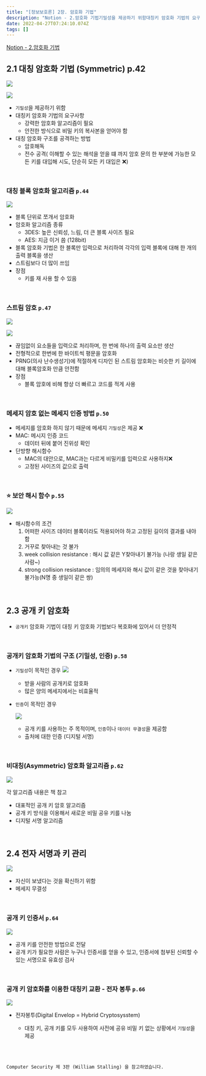```yaml
---
title: "[정보보호론] 2장. 암호화 기법"
description: "Notion - 2.암호화 기법기밀성을 제공하기 위함대칭키 암호화 기법의 요구사항강력한 암호화 알고리즘이 필요안전한 방식으로 비밀 키의 복사본을 얻어야 함대칭 암호화 구조를 공격하는 방법암호해독전수 공격( 이해할 수 있는 해석을 얻을 떄 까지 암호 문의 한 부분에 가능"
date: 2022-04-27T07:24:10.074Z
tags: []
---
```


[Notion - 2.암호화 기법](https://rose-buckaroo-d20.notion.site/2-f189065191f34bd2978aa23fc8895fd3)

## 2.1  대칭 암호화 기법 (Symmetric) p.42
![](/images/84ffbf31-f766-480a-a860-1f1575fbdeda-image.png)


![](/images/11c92f8a-dd6a-420e-bb83-668fd681cffe-image.png)

- `기밀성`을 제공하기 위함
- 대칭키 암호화 기법의 요구사항
    - 강력한 암호화 알고리즘이 필요
    - 안전한 방식으로 비밀 키의 복사본을 얻어야 함
- 대칭 암호화 구조를 공격하는 방법
    - 암호해독
    - 전수 공격( 이해할 수 있는 해석을 얻을 떄 까지 암호 문의 한 부분에 가능한 모든 키를 대입해 시도, 단순히 모든 키 대입은 ❌)


<br/>  

### 대칭 블록 암호화 알고리즘 `p.44`

![](/images/b50404f2-e954-4e85-8533-074b70cdd832-image.png)

- 블록 단위로 쪼개서 암호화
- 암호화 알고리즘 종류
    - 3DES: 높은 신뢰성, 느림, 더 큰 블록 사이즈 필요
    - AES: 지금 이거 씀 (128bit)
- 블록 암호화 기법은 한 블록만 입력으로 처리하여 각각의 입력 블록에 대해 한 개의 출력 블록을 생산
- 스트림보다 더 많이 쓰임
- 장점
    - 키를 재 사용 할 수 있음

<br/>  

### 스트림 암호 `p.47`
![](/images/ca5e5ef6-eb5a-4893-83b6-857c5102ceaf-image.png)

![](/images/dc43386e-e981-4a70-a133-a26a969362ae-image.png)


- 끊임없이 요소들을 입력으로 처리하며, 한 번에 하나의 출력 요소만 생산
- 전형적으로 한번에 한 바이트씩 평문을 암호화
- PRNG(의사 난수생성기)에 적절하게 디자인 된 스트림 암호화는 비슷한 키 길이에 대해 블록암호화 만큼 안전함
- 장점
    - 블록 암호에 비해 항상 더 빠르고 코드를 적게 사용
    
<br/>  

### 메세지 암호 없는 메세지 인증 방법 `p.50`

- 메세지를 암호화 하지 않기 때문에 메세지 `기밀성`은 제공 ❌
- MAC: 메시지 인증 코드
    - 데이터 뒤에 붙어 진위성 확인
- 단방향 해시함수
    - MAC의 대안으로, MAC과는 다르게 비밀키를 입력으로 사용하지❌
    - 고정된 사이즈의 값으로 출력

<br/>  

### ⭐ 보안 해시 함수 `p.55`
![](/images/b92c1acf-b11e-4468-8871-2e53aa4ec0bb-image.png)

- 해시함수의 조건
    1. 어떠한 사이즈 데이터 블록이라도 적용되어야 하고 고정된 길이의 결과를 내야함
    2. 거꾸로 찾아내는 것 불가
    3. week collision resistance : 해시 값 같은 Y찾아내기 불가능 (나랑 생일 같은사람~)
    4. strong collision resistance : 임의의 메세지와 해시 값이 같은 것을 찾아내기 불가능(N명 중 생일이 같은 쌍) 

<br/>  

## 2.3 공개 키 암호화

- `공개키` 암호화 기법이 대칭 키 암호화 기법보다 복호화에 있어서 더 안정적

<br/>  

### 공개키 암호화 기법의 구조 (기밀성, 인증) `p.58`

- `기밀성`이 목적인 경우
    ![](/images/bfabca78-2c08-4cc8-a38b-17dcd8200cfc-image.png)

    - 받을 사람의 공개키로 암호화
    - 많은 양의 메세지에서는 비효율적
    
- `인증`이 목적인 경우
    
    ![](/images/b65d6bdc-2c28-4c84-8f67-c7ee507ebcc0-image.png)

    - 공개 키를 사용하는 주 목적이며, `인증`이나 `데이터 무결성`을 제공함
    - 출처에 대한 인증 (디지털 서명)
    
<br/>  

### 비대칭(Asymmetric) 암호화 알고리즘 `p.62`

![](/images/59234363-c8c4-4048-a2de-7e886270ea62-image.png)


각 알고리즘 내용은 책 참고

- 대표적인 공개 키 암호 알고리즘
- 공개 키 방식을 이용해서 새로운 비밀 공유 키를 나눔
- 디지털 서명 알고리즘
<br/>  

## 2.4 전자 서명과 키 관리

![](/images/8c2f81f8-acac-4f50-97ca-ef2f4e9736df-image.png)

- 자신이 보냈다는 것을 확신하기 위함
- 메세지 무결성

<br/>  

### 공개 키 인증서 `p.64`
![](/images/0555f332-9372-4c9a-b32e-cedc15065694-image.png)


- 공개 키를 안전한 방법으로 전달
- 공개 키가 필요한 사람은 누구나 인증서를 얻을 수 있고, 인증서에 첨부된 신뢰할 수 있는 서명으로 유효성 검사

<br/>  

### 공개 키 암호화를 이용한 대칭키 교환 - 전자 봉투 `p.66`
![](/images/958a2dc3-09e9-4b87-bc3a-aa2059b7864e-image.png)

- 전자봉투(Digital Envelop = Hybrid Cryptosysstem)
    - 대칭 키, 공개 키를 모두 사용하여 사전에 공유 비밀 키 없는 상황에서 `기밀성`을 제공
    
    <br/>  <br/>  
    
```
Computer Security 제 3판 (William Stalling) 을 참고하였습니다.
```